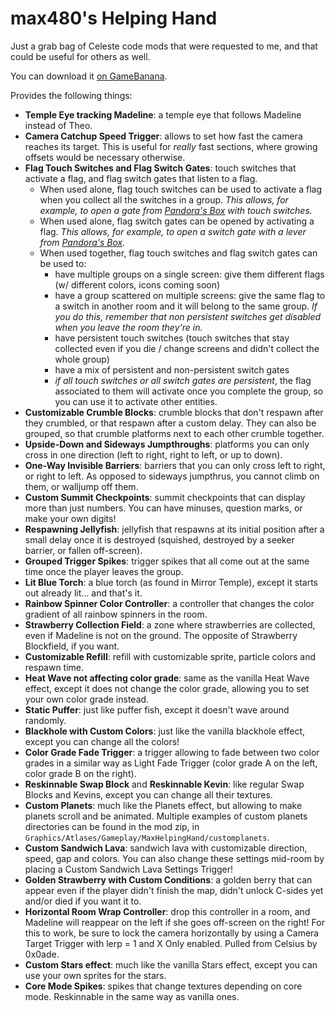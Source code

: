 # max480's Helping Hand

Just a grab bag of Celeste code mods that were requested to me, and that could be useful for others as well.

You can download it [on GameBanana](https://gamebanana.com/gamefiles/11423).

Provides the following things:
- **Temple Eye tracking Madeline**: a temple eye that follows Madeline instead of Theo.
- **Camera Catchup Speed Trigger**: allows to set how fast the camera reaches its target. This is useful for _really_ fast sections, where growing offsets would be necessary otherwise.
- **Flag Touch Switches and Flag Switch Gates**: touch switches that activate a flag, and flag switch gates that listen to a flag.
  -  When used alone, flag touch switches can be used to activate a flag when you collect all the switches in a group. _This allows, for example, to open a gate from [Pandora's Box](https://gamebanana.com/gamefiles/9518) with touch switches._
  - When used alone, flag switch gates can be opened by activating a flag. _This allows, for example, to open a switch gate with a lever from [Pandora's Box](https://gamebanana.com/gamefiles/9518)._
  - When used together, flag touch switches and flag switch gates can be used to:
    - have multiple groups on a single screen: give them different flags (w/ different colors, icons coming soon)
    - have a group scattered on multiple screens: give the same flag to a switch in another room and it will belong to the same group. _If you do this, remember that non persistent switches get disabled when you leave the room they're in._
    - have persistent touch switches (touch switches that stay collected even if you die / change screens and didn't collect the whole group)
    - have a mix of persistent and non-persistent switch gates
    - _if all touch switches or all switch gates are persistent_, the flag associated to them will activate once you complete the group, so you can use it to activate other entities.
- **Customizable Crumble Blocks**: crumble blocks that don't respawn after they crumbled, or that respawn after a custom delay. They can also be grouped, so that crumble platforms next to each other crumble together.
- **Upside-Down and Sideways Jumpthroughs**: platforms you can only cross in one direction (left to right, right to left, or up to down).
- **One-Way Invisible Barriers**: barriers that you can only cross left to right, or right to left. As opposed to sideways jumpthrus, you cannot climb on them, or walljump off them.
- **Custom Summit Checkpoints**: summit checkpoints that can display more than just numbers. You can have minuses, question marks, or make your own digits!
- **Respawning Jellyfish**: jellyfish that respawns at its initial position after a small delay once it is destroyed (squished, destroyed by a seeker barrier, or fallen off-screen).
- **Grouped Trigger Spikes**: trigger spikes that all come out at the same time once the player leaves the group.
- **Lit Blue Torch**: a blue torch (as found in Mirror Temple), except it starts out already lit... and that's it.
- **Rainbow Spinner Color Controller**: a controller that changes the color gradient of all rainbow spinners in the room.
- **Strawberry Collection Field**: a zone where strawberries are collected, even if Madeline is not on the ground. The opposite of Strawberry Blockfield, if you want.
- **Customizable Refill**: refill with customizable sprite, particle colors and respawn time.
- **Heat Wave not affecting color grade**: same as the vanilla Heat Wave effect, except it does not change the color grade, allowing you to set your own color grade instead.
- **Static Puffer**: just like puffer fish, except it doesn't wave around randomly.
- **Blackhole with Custom Colors**: just like the vanilla blackhole effect, except you can change all the colors!
- **Color Grade Fade Trigger**: a trigger allowing to fade between two color grades in a similar way as Light Fade Trigger (color grade A on the left, color grade B on the right).
- **Reskinnable Swap Block** and **Reskinnable Kevin**: like regular Swap Blocks and Kevins, except you can change all their textures.
- **Custom Planets**: much like the Planets effect, but allowing to make planets scroll and be animated. Multiple examples of custom planets directories can be found in the mod zip, in `Graphics/Atlases/Gameplay/MaxHelpingHand/customplanets`.
- **Custom Sandwich Lava**: sandwich lava with customizable direction, speed, gap and colors. You can also change these settings mid-room by placing a Custom Sandwich Lava Settings Trigger!
- **Golden Strawberry with Custom Conditions**: a golden berry that can appear even if the player didn't finish the map, didn't unlock C-sides yet and/or died if you want it to.
- **Horizontal Room Wrap Controller**: drop this controller in a room, and Madeline will reappear on the left if she goes off-screen on the right! For this to work, be sure to lock the camera horizontally by using a Camera Target Trigger with lerp = 1 and X Only enabled. Pulled from Celsius by 0x0ade.
- **Custom Stars effect**: much like the vanilla Stars effect, except you can use your own sprites for the stars.
- **Core Mode Spikes**: spikes that change textures depending on core mode. Reskinnable in the same way as vanilla ones.

